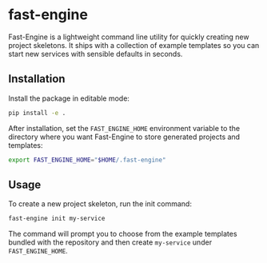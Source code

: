 # fast-engine

Fast-Engine is a lightweight command line utility for quickly creating new project skeletons. It ships with a collection of example templates so you can start new services with sensible defaults in seconds.

## Installation

Install the package in editable mode:

```bash
pip install -e .
```

After installation, set the `FAST_ENGINE_HOME` environment variable to the directory where you want Fast-Engine to store generated projects and templates:

```bash
export FAST_ENGINE_HOME="$HOME/.fast-engine"
```

## Usage

To create a new project skeleton, run the init command:

```bash
fast-engine init my-service
```

The command will prompt you to choose from the example templates bundled with the repository and then create `my-service` under `FAST_ENGINE_HOME`.
